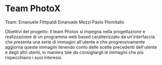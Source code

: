 # Team PhotoX

Team:
Emanuele Fittipaldi
Emanuele Mezzi
Paolo Plomitallo

Obiettivi del progetto:
Il team Photox si impegna nella progettazione e realizzazione di un programma web based caratterizzato da un'interfaccia che presenta una serie di immagini all'utente e che progressivamente aggiorna queste immagini tenendo conto delle scelte precedenti dell'utente e degli altri utenti, in maniera tale da consigliargli le immagini che più rispecchiano i suoi interessi.
